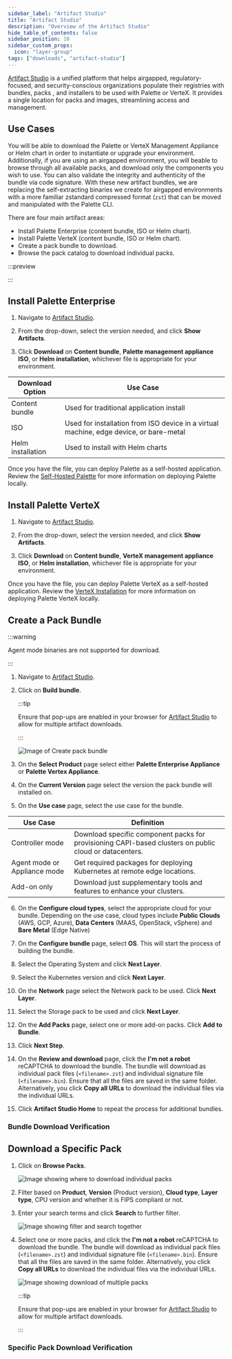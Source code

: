 ```yaml
---
sidebar_label: "Artifact Studio"
title: "Artifact Studio"
description: "Overview of the Artifact Studio"
hide_table_of_contents: false
sidebar_position: 10
sidebar_custom_props:
  icon: "layer-group"
tags: ["downloads", "artifact-studio"]
---
```


[Artifact Studio](https://artifact-studio.spectrocloud.com/) is a unified platform that helps airgapped,
regulatory-focused, and security-conscious organizations populate their registries with bundles, packs , and installers
to be used with Palette or VerteX. It provides a single location for packs and images, streamlining access and
management.

## Use Cases

You will be able to download the Palette or VerteX Management Appliance or Helm chart in order to
instantiate or upgrade your environment. Additionally, if you are using an airgapped environment, you will beable to browse through all available
packs, and download only the components you wish to use. You can also validate the integrity and authenticity of the
bundle via code signature. With these new artifact bundles, we are replacing the self-extracting binaries we create for
airgapped environments with a more familiar zstandard compressed format (`zst`) that can be moved and manipulated with
the Palette CLI.

There are four main artifact areas:

- Install Palette Enterprise (content bundle, ISO or Helm chart).
- Install Palette VerteX (content bundle, ISO or Helm chart).
- Create a pack bundle to download.
- Browse the pack catalog to download individual packs.

:::preview

:::

## Install Palette Enterprise

1. Navigate to [Artifact Studio](https://artifact-studio.spectrocloud.com/).

2. From the drop-down, select the version needed, and click **Show Artifacts**.

3. Click **Download** on **Content bundle**, **Palette management appliance ISO**, or **Helm installation**, whichever
   file is appropriate for your environment.

| Download Option   | Use Case |
|-------------------|----------|
| Content bundle    | Used for traditional application install         |
| ISO               | Used for installation from ISO device in a virtual machine, edge device, or bare-metal |
| Helm installation | Used to install with Helm charts |

Once you have the file, you can deploy Palette as a self-hosted application. Review the
[Self-Hosted Palette](../enterprise-version/install-palette/palette-management-appliance.md) for more information on deploying
Palette locally.

## Install Palette VerteX

1. Navigate to [Artifact Studio](https://artifact-studio.spectrocloud.com/).

2. From the drop-down, select the version needed, and click **Show Artifacts**.

3. Click **Download** on **Content bundle**, **VerteX management appliance ISO**, or **Helm installation**, whichever
   file is appropriate for your environment.

Once you have the file, you can deploy Palette VerteX as a self-hosted application. Review the
[VerteX Installation](../vertex/install-palette-vertex/vertex-management-appliance.md) for more information on deploying
Palette VerteX locally.

## Create a Pack Bundle

:::warning

Agent mode binaries are not supported for download.

:::

1. Navigate to [Artifact Studio](https://artifact-studio.spectrocloud.com/).

2. Click on **Build bundle**.

   :::tip

   Ensure that pop-ups are enabled in your browser for [Artifact Studio](https://artifact-studio.spectrocloud.com/) to
   allow for multiple artifact downloads.

   :::

   ![Image of Create pack bundle](../../../static/assets/docs/images/downloads/downloads_artifact-studio-build-bundle.webp)

3. On the **Select Product** page select either **Palette Enterprise Appliance** or **Palette Vertex Appliance**.

4. On the **Current Version** page select the version the pack bundle will installed on.

5. On the **Use case** page, select the use case for the bundle.

| Use Case                     | Definition                                                               |
| ---------------------------- | ------------------------------------------------------------------------ |
| Controller mode              | Download specific component packs for provisioning CAPI-based clusters on public cloud or datacenters.         |
| Agent mode or Appliance mode | Get required packages for deploying Kubernetes at remote edge locations. |
| Add-on only                  | Download just supplementary tools and features to enhance your clusters. |

6. On the **Configure cloud types**, select the appropriate cloud for your bundle. Depending on the use case, cloud
   types include **Public Clouds** (AWS, GCP, Azure), **Data Centers** (MAAS, OpenStack, vSphere) and **Bare Metal**
   (Edge Native)

7. On the **Configure bundle** page, select **OS**. This will start the process of building the bundle.

8. Select the Operating System and click **Next Layer**.

9. Select the Kubernetes version and click **Next Layer**.

10. On the **Network** page select the Network pack to be used. Click **Next Layer**.

11. Select the Storage pack to be used and click **Next Layer**.

12. On the **Add Packs** page, select one or more add-on packs. Click **Add to Bundle**.

13. Click **Next Step**.

14. On the **Review and download** page, click the **I'm not a robot** reCAPTCHA to download the bundle. The bundle will
    download as individual pack files (`<filename>.zst`) and individual signature file (`<filename>.bin`). Ensure that
    all the files are saved in the same folder. Alternatively, you click **Copy all URLs** to download the individual
    files via the individual URLs.

15. Click **Artifact Studio Home** to repeat the process for additional bundles.

### Bundle Download Verification

<PartialsComponent category="verifications" name="artifact-studio-signature-verification" />

## Download a Specific Pack

1. Click on **Browse Packs**.

   ![Image showing where to download individual packs](../../../static/assets/docs/images/downloads/downloads_artifact-studio-browse-packs.webp)

2. Filter based on **Product**, **Version** (Product version), **Cloud type**, **Layer type**, CPU version and whether
   it is FIPS compliant or not.

3. Enter your search terms and click **Search** to further filter.

   ![Image showing filter and search together](../../../static/assets/docs/images/downloads/downloads_artifact-studio-search-and-filter.webp)

4. Select one or more packs, and click the **I'm not a robot** reCAPTCHA to download the bundle. The bundle will
   download as individual pack files (`<filename>.zst`) and individual signature file (`<filename>.bin`). Ensure that
   all the files are saved in the same folder. Alternatively, you click **Copy all URLs** to download the individual
   files via the individual URLs.

   ![Image showing download of multiple packs](../../../static/assets/docs/images/downloads/downloads_artifact-studio-individual-packs-download.webp)

   :::tip

   Ensure that pop-ups are enabled in your browser for [Artifact Studio](https://artifact-studio.spectrocloud.com/) to
   allow for multiple artifact downloads.

   :::

### Specific Pack Download Verification

<PartialsComponent category="verifications" name="artifact-studio-signature-verification" />
